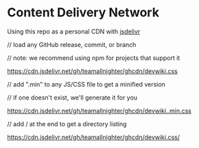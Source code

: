 # Content Delivery Network 

Using this repo as a personal CDN with [jsdelivr](https://www.jsdelivr.com/?docs=gh)

// load any GitHub release, commit, or branch

// note: we recommend using npm for projects that support it

https://cdn.jsdelivr.net/gh/teamallnighter/ghcdn/devwiki.css


// add ".min" to any JS/CSS file to get a minified version

// if one doesn't exist, we'll generate it for you


https://cdn.jsdelivr.net/gh/teamallnighter/ghcdn/devwiki..min.css


// add / at the end to get a directory listing

https://cdn.jsdelivr.net/gh/teamallnighter/ghcdn/devwiki.css/
